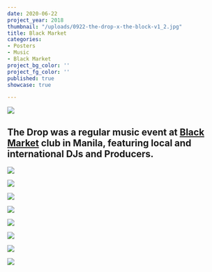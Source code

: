 ```yaml
---
date: 2020-06-22
project_year: 2018
thumbnail: "/uploads/0922-the-drop-x-the-block-v1_2.jpg"
title: Black Market
categories:
- Posters
- Music
- Black Market
project_bg_color: ''
project_fg_color: ''
published: true
showcase: true

---
```

![](/uploads/0922-the-drop-x-the-block-v2_3.jpg)

## The Drop was a regular music event at [Black Market](blackmarketmnl.com "Black Market") club in Manila, featuring local and international DJs and Producers.

<div class="gallery">

![](/uploads/0922-the-drop-x-the-block-v1_1.jpg)

![](/uploads/02-10-the-drop_.jpg)

</div>
<div class="gallery">

![](/uploads/03-10-the-drop-x-the-block.png)

![](/uploads/03-10-the-drop-x-the-block-2.png)

</div>
<div class="gallery">

![](/uploads/171229_the-drop-x-the-block-year-ender_lineup_171219_v2_story.jpg)

![](/uploads/1117-the-drop-x-the-block-v1_.jpg)

</div>
<div class="gallery">

![](/uploads/1013-the-drop-x-the-block-v1_.png)

![](/uploads/1006-the-drop-x-youngblood-x-multiplicity.jpg)

</div>
